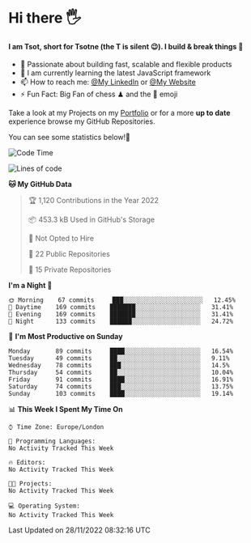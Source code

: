 # Hi there :raised_hand_with_fingers_splayed:
#### I am Tsot, short for Tsotne (the T is silent :wink:). I build & break things :space_invader:
- :telescope: Passionate about building fast, scalable and flexible products
- :seedling: I am currently learning the latest JavaScript framework 
- :mailbox: How to reach me: [@My LinkedIn](https://www.linkedin.com/in/tsotne-gvadzabia/) or [@My Website](https://tsotne.co.uk/contact)
- :zap: Fun Fact: Big Fan of chess ♟ and the 👾 emoji

Take a look at my Projects on my [Portfolio](https://tsotne.co.uk/) or for a more **up to date** experience browse my GitHub Repositories.

You can see some statistics below!:space_invader:
<!--START_SECTION:waka-->
![Code Time](http://img.shields.io/badge/Code%20Time-761%20hrs%202%20mins-blue)

![Lines of code](https://img.shields.io/badge/From%20Hello%20World%20I%27ve%20Written-651%20Thousand%20lines%20of%20code-blue)

**🐱 My GitHub Data** 

> 🏆 1,120 Contributions in the Year 2022
 > 
> 📦 453.3 kB Used in GitHub's Storage 
 > 
> 🚫 Not Opted to Hire
 > 
> 📜 22 Public Repositories 
 > 
> 🔑 15 Private Repositories  
 > 
**I'm a Night 🦉** 

```text
🌞 Morning    67 commits     ███░░░░░░░░░░░░░░░░░░░░░░   12.45% 
🌆 Daytime    169 commits    ███████░░░░░░░░░░░░░░░░░░   31.41% 
🌃 Evening    169 commits    ███████░░░░░░░░░░░░░░░░░░   31.41% 
🌙 Night      133 commits    ██████░░░░░░░░░░░░░░░░░░░   24.72%

```
📅 **I'm Most Productive on Sunday** 

```text
Monday       89 commits     ████░░░░░░░░░░░░░░░░░░░░░   16.54% 
Tuesday      49 commits     ██░░░░░░░░░░░░░░░░░░░░░░░   9.11% 
Wednesday    78 commits     ███░░░░░░░░░░░░░░░░░░░░░░   14.5% 
Thursday     54 commits     ██░░░░░░░░░░░░░░░░░░░░░░░   10.04% 
Friday       91 commits     ████░░░░░░░░░░░░░░░░░░░░░   16.91% 
Saturday     74 commits     ███░░░░░░░░░░░░░░░░░░░░░░   13.75% 
Sunday       103 commits    ████░░░░░░░░░░░░░░░░░░░░░   19.14%

```


📊 **This Week I Spent My Time On** 

```text
⌚︎ Time Zone: Europe/London

💬 Programming Languages: 
No Activity Tracked This Week

🔥 Editors: 
No Activity Tracked This Week

🐱‍💻 Projects: 
No Activity Tracked This Week

💻 Operating System: 
No Activity Tracked This Week

```


 Last Updated on 28/11/2022 08:32:16 UTC
<!--END_SECTION:waka-->
